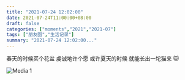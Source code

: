 ```yaml
---
title: "2021-07-24 12:02:00"
date: 2021-07-24T11:00:00+08:00
draft: false
categories: ["moments","2021","2021-07"]
tags: ["朋友圈","生活记录"]
summary: "2021-07-24 12:02:00..."
---
```


春天的时候买个花盆
虔诚地许个愿
或许夏天的时候
就能长出一坨猫来 🐱

![Media 1](/Moments/photos/2021-07-24/202107241202000.jpg)

